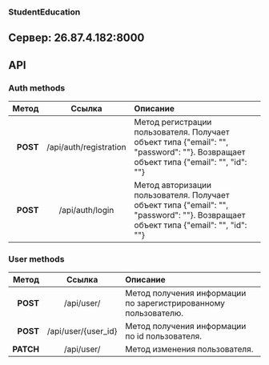 ### StudentEducation

## Cервер: 26.87.4.182:8000
## API

### Аuth methods

| Метод | Ссылка | Описание|
|----:|:----:|:---------------|
| **POST** | /api/auth/registration | Метод регистрации пользователя. Получает объект типа {"email": "", "password": ""}. Возвращает объект типа {"email": "", "id": ""} |
| **POST** | /api/auth/login | Метод авторизации пользователя. Получает объект типа {"email": "", "password": ""}. Возвращает объект типа {"email": "", "id": ""} |

### User methods

| Метод | Ссылка | Описание|
|----:|:----:|:---------------|
| **POST** | /api/user/ | Метод получения информации по зарегистрированному пользователю. |
| **POST** | /api/user/{user_id} | Метод получения информации по id пользователя. |
| **PATCH** | /api/user/ | Метод изменения пользователя. |

